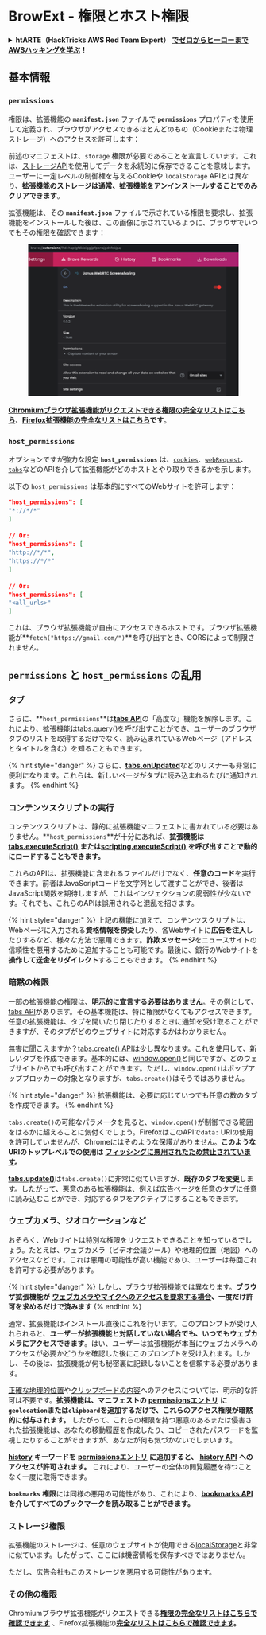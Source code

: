 # BrowExt - 権限とホスト権限

<details>

<summary><strong>htARTE（HackTricks AWS Red Team Expert）</strong> <a href="https://training.hacktricks.xyz/courses/arte"><strong>でゼロからヒーローまでAWSハッキングを学ぶ</strong></a><strong>！</strong></summary>

HackTricks をサポートする他の方法：

- **HackTricks で企業を宣伝したい**または **HackTricks をPDFでダウンロードしたい**場合は、[**SUBSCRIPTION PLANS**](https://github.com/sponsors/carlospolop)をチェックしてください！
- [**公式PEASS＆HackTricksスワッグ**](https://peass.creator-spring.com)を入手する
- [**The PEASS Family**](https://opensea.io/collection/the-peass-family)を発見し、独占的な[**NFTs**](https://opensea.io/collection/the-peass-family)のコレクションを見つける
- 💬 [**Discordグループ**](https://discord.gg/hRep4RUj7f)または[**telegramグループ**](https://t.me/peass)に**参加**するか、**Twitter** 🐦 [**@carlospolopm**](https://twitter.com/carlospolopm)を**フォロー**する
- **HackTricks**と[**HackTricks Cloud**](https://github.com/carlospolop/hacktricks-cloud)のgithubリポジトリにPRを提出して、あなたのハッキングテクニックを共有する

</details>

## 基本情報

### **`permissions`**

権限は、拡張機能の **`manifest.json`** ファイルで **`permissions`** プロパティを使用して定義され、ブラウザがアクセスできるほとんどのもの（Cookieまたは物理ストレージ）へのアクセスを許可します：

前述のマニフェストは、`storage` 権限が必要であることを宣言しています。これは、[ストレージAPI](https://developer.mozilla.org/en-US/docs/Mozilla/Add-ons/WebExtensions/API/storage)を使用してデータを永続的に保存できることを意味します。ユーザーに一定レベルの制御権を与えるCookieや `localStorage` APIとは異なり、**拡張機能のストレージは通常、拡張機能をアンインストールすることでのみクリアできます**。

拡張機能は、その **`manifest.json`** ファイルで示されている権限を要求し、拡張機能をインストールした後は、この画像に示されているように、ブラウザでいつでもその権限を確認できます：

<figure><img src="../../.gitbook/assets/image (2) (1).png" alt=""><figcaption></figcaption></figure>

[**Chromiumブラウザ拡張機能がリクエストできる権限の完全なリストはこちら**](https://developer.chrome.com/docs/extensions/develop/concepts/declare-permissions#permissions)、[**Firefox拡張機能の完全なリストはこちら**](https://developer.mozilla.org/en-US/docs/Mozilla/Add-ons/WebExtensions/manifest.json/permissions#api_permissions)**です**。

### `host_permissions`

オプションですが強力な設定 **`host_permissions`** は、[`cookies`](https://developer.mozilla.org/en-US/docs/Mozilla/Add-ons/WebExtensions/API/cookies)、[`webRequest`](https://developer.mozilla.org/en-US/docs/Mozilla/Add-ons/WebExtensions/API/webRequest)、[`tabs`](https://developer.mozilla.org/en-US/docs/Mozilla/Add-ons/WebExtensions/API/tabs)などのAPIを介して拡張機能がどのホストとやり取りできるかを示します。

以下の `host_permissions` は基本的にすべてのWebサイトを許可します：
```json
"host_permissions": [
"*://*/*"
]

// Or:
"host_permissions": [
"http://*/*",
"https://*/*"
]

// Or:
"host_permissions": [
"<all_urls>"
]
```
これは、ブラウザ拡張機能が自由にアクセスできるホストです。ブラウザ拡張機能が**`fetch("https://gmail.com/")`**を呼び出すとき、CORSによって制限されません。

## `permissions` と `host_permissions` の乱用

### タブ

さらに、**`host_permissions`**は[**tabs API**](https://developer.mozilla.org/en-US/docs/Mozilla/Add-ons/WebExtensions/API/tabs)の「高度な」機能を解除します。これにより、拡張機能は[tabs.query()](https://developer.mozilla.org/en-US/docs/Mozilla/Add-ons/WebExtensions/API/tabs/query)を呼び出すことができ、ユーザーのブラウザタブのリストを取得するだけでなく、読み込まれているWebページ（アドレスとタイトルを含む）を知ることもできます。

{% hint style="danger" %}
さらに、[**tabs.onUpdated**](https://developer.mozilla.org/en-US/docs/Mozilla/Add-ons/WebExtensions/API/tabs/onUpdated)などのリスナーも非常に便利になります。これらは、新しいページがタブに読み込まれるたびに通知されます。
{% endhint %}

### コンテンツスクリプトの実行 <a href="#running-content-scripts" id="running-content-scripts"></a>

コンテンツスクリプトは、静的に拡張機能マニフェストに書かれている必要はありません。**`host_permissions`**が十分にあれば、**拡張機能は**[**tabs.executeScript()**](https://developer.mozilla.org/en-US/docs/Mozilla/Add-ons/WebExtensions/API/tabs/executeScript) **または**[**scripting.executeScript()**](https://developer.mozilla.org/en-US/docs/Mozilla/Add-ons/WebExtensions/API/scripting/executeScript) **を呼び出すことで動的にロードすることもできます。**

これらのAPIは、拡張機能に含まれるファイルだけでなく、**任意のコード**を実行できます。前者はJavaScriptコードを文字列として渡すことができ、後者はJavaScript関数を期待しますが、これはインジェクションの脆弱性が少ないです。それでも、これらのAPIは誤用されると混乱を招きます。

{% hint style="danger" %}
上記の機能に加えて、コンテンツスクリプトは、Webページに入力される**資格情報を傍受**したり、各Webサイトに**広告を注入**したりするなど、様々な方法で悪用できます。**詐欺メッセージ**をニュースサイトの信頼性を悪用するために追加することも可能です。最後に、銀行のWebサイトを**操作して送金をリダイレクト**することもできます。
{% endhint %}

### 暗黙の権限 <a href="#implicit-privileges" id="implicit-privileges"></a>

一部の拡張機能の権限は、**明示的に宣言する必要はありません**。その例として、[tabs API](https://developer.mozilla.org/en-US/docs/Mozilla/Add-ons/WebExtensions/API/tabs)があります。その基本機能は、特に権限がなくてもアクセスできます。任意の拡張機能は、タブを開いたり閉じたりするときに通知を受け取ることができますが、そのタブがどのウェブサイトに対応するかはわかりません。

無害に聞こえますか？[tabs.create() API](https://developer.mozilla.org/en-US/docs/Mozilla/Add-ons/WebExtensions/API/tabs/create)は少し異なります。これを使用して、新しいタブを作成できます。基本的には、[window.open()](https://developer.mozilla.org/en-US/docs/Web/API/Window/open)と同じですが、どのウェブサイトからでも呼び出すことができます。ただし、`window.open()`はポップアップブロッカーの対象となりますが、`tabs.create()`はそうではありません。

{% hint style="danger" %}
拡張機能は、必要に応じていつでも任意の数のタブを作成できます。
{% endhint %}

`tabs.create()`の可能なパラメータを見ると、`window.open()`が制御できる範囲をはるかに超えることに気付くでしょう。FirefoxはこのAPIで`data:` URIの使用を許可していませんが、Chromeにはそのような保護がありません。**このようなURIのトップレベルでの使用は** [**フィッシングに悪用されたため禁止されています**](https://bugzilla.mozilla.org/show\_bug.cgi?id=1331351)**。**

[**tabs.update()**](https://developer.mozilla.org/en-US/docs/Mozilla/Add-ons/WebExtensions/API/tabs/update)は`tabs.create()`に非常に似ていますが、**既存のタブを変更**します。したがって、悪意のある拡張機能は、例えば広告ページを任意のタブに任意に読み込むことができ、対応するタブをアクティブにすることもできます。

### ウェブカメラ、ジオロケーションなど <a href="#webcam-geolocation-and-friends" id="webcam-geolocation-and-friends"></a>

おそらく、Webサイトは特別な権限をリクエストできることを知っているでしょう。たとえば、ウェブカメラ（ビデオ会議ツール）や地理的位置（地図）へのアクセスなどです。これは悪用の可能性が高い機能であり、ユーザーは毎回これを許可する必要があります。

{% hint style="danger" %}
しかし、ブラウザ拡張機能では異なります。**ブラウザ拡張機能が** [**ウェブカメラやマイクへのアクセスを要求する場合**](https://developer.mozilla.org/en-US/docs/Web/API/MediaDevices/getUserMedia)**、一度だけ許可を求めるだけで済みます**
{% endhint %}

通常、拡張機能はインストール直後にこれを行います。このプロンプトが受け入れられると、**ユーザーが拡張機能と対話していない場合でも、いつでもウェブカメラにアクセスできます**。はい、ユーザーは拡張機能が本当にウェブカメラへのアクセスが必要かどうかを確認した後にこのプロンプトを受け入れます。しかし、その後は、拡張機能が何も秘密裏に記録しないことを信頼する必要があります。

[正確な地理的位置](https://developer.mozilla.org/en-US/docs/Web/API/Geolocation)や[クリップボードの内容](https://developer.mozilla.org/en-US/docs/Web/API/Clipboard\_API)へのアクセスについては、明示的な許可は不要です。**拡張機能は、マニフェストの** [**permissionsエントリ**](https://developer.mozilla.org/en-US/docs/Mozilla/Add-ons/WebExtensions/manifest.json/permissions) **に`geolocation`または`clipboard`を追加するだけで、これらのアクセス権限が暗黙的に付与されます。** したがって、これらの権限を持つ悪意のあるまたは侵害された拡張機能は、あなたの移動履歴を作成したり、コピーされたパスワードを監視したりすることができますが、あなたが何も気づかないでしまいます。

[**history**](https://developer.mozilla.org/en-US/docs/Mozilla/Add-ons/WebExtensions/manifest.json/permissions) **キーワードを** [**permissionsエントリ**](https://developer.mozilla.org/en-US/docs/Mozilla/Add-ons/WebExtensions/manifest.json/permissions) **に追加すると、** [**history API**](https://developer.mozilla.org/en-US/docs/Mozilla/Add-ons/WebExtensions/API/history) **へのアクセスが許可されます。** これにより、ユーザーの全体の閲覧履歴を待つことなく一度に取得できます。

**`bookmarks`** **権限**には同様の悪用の可能性があり、これにより、[**bookmarks API**](https://developer.mozilla.org/en-US/docs/Mozilla/Add-ons/WebExtensions/API/bookmarks) **を介してすべてのブックマークを読み取ることができます。**

### ストレージ権限 <a href="#the-storage-permission" id="the-storage-permission"></a>

拡張機能のストレージは、任意のウェブサイトが使用できる[localStorage](https://developer.mozilla.org/en-US/docs/Web/API/Window/localStorage)と非常に似ています。したがって、ここには機密情報を保存すべきではありません。

ただし、広告会社もこのストレージを悪用する可能性があります。

### その他の権限

Chromiumブラウザ拡張機能がリクエストできる[**権限の完全なリストはこちらで確認できます**](https://developer.chrome.com/docs/extensions/develop/concepts/declare-permissions#permissions) 、Firefox拡張機能の[**完全なリストはこちらで確認できます**](https://developer.mozilla.org/en-US/docs/Mozilla/Add-ons/WebExtensions/manifest.json/permissions#api\_permissions)**。**

